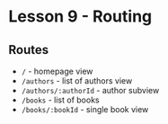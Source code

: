 # Lesson 9 - Routing

## Routes

- `/` - homepage view
- `/authors` - list of authors view
- `/authors/:authorId` - author subview
- `/books` - list of books
- `/books/:bookId` - single book view
